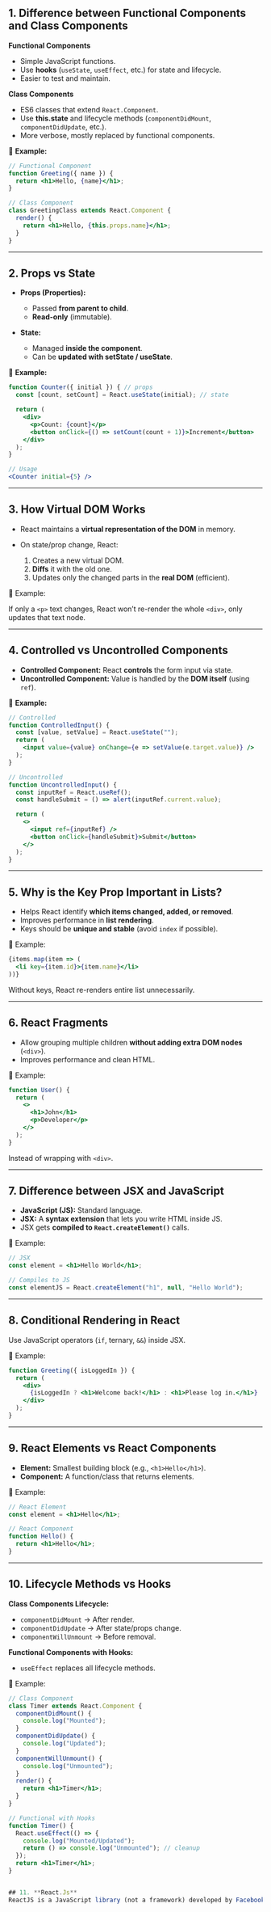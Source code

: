## 1. Difference between **Functional Components** and **Class Components**

**Functional Components**

* Simple JavaScript functions.
* Use **hooks** (`useState`, `useEffect`, etc.) for state and lifecycle.
* Easier to test and maintain.

**Class Components**

* ES6 classes that extend `React.Component`.
* Use **this.state** and lifecycle methods (`componentDidMount`, `componentDidUpdate`, etc.).
* More verbose, mostly replaced by functional components.

🔹 **Example:**

```jsx
// Functional Component
function Greeting({ name }) {
  return <h1>Hello, {name}</h1>;
}

// Class Component
class GreetingClass extends React.Component {
  render() {
    return <h1>Hello, {this.props.name}</h1>;
  }
}
```

---

## 2. **Props vs State**

* **Props (Properties):**

  * Passed **from parent to child**.
  * **Read-only** (immutable).

* **State:**

  * Managed **inside the component**.
  * Can be **updated with setState / useState**.

🔹 **Example:**

```jsx
function Counter({ initial }) { // props
  const [count, setCount] = React.useState(initial); // state

  return (
    <div>
      <p>Count: {count}</p>
      <button onClick={() => setCount(count + 1)}>Increment</button>
    </div>
  );
}

// Usage
<Counter initial={5} />
```

---

## 3. **How Virtual DOM Works**

* React maintains a **virtual representation of the DOM** in memory.
* On state/prop change, React:

  1. Creates a new virtual DOM.
  2. **Diffs** it with the old one.
  3. Updates only the changed parts in the **real DOM** (efficient).

🔹 Example:

If only a `<p>` text changes, React won’t re-render the whole `<div>`, only updates that text node.

---

## 4. **Controlled vs Uncontrolled Components**

* **Controlled Component:** React **controls** the form input via state.
* **Uncontrolled Component:** Value is handled by the **DOM itself** (using `ref`).

🔹 **Example:**

```jsx
// Controlled
function ControlledInput() {
  const [value, setValue] = React.useState("");
  return (
    <input value={value} onChange={e => setValue(e.target.value)} />
  );
}

// Uncontrolled
function UncontrolledInput() {
  const inputRef = React.useRef();
  const handleSubmit = () => alert(inputRef.current.value);

  return (
    <>
      <input ref={inputRef} />
      <button onClick={handleSubmit}>Submit</button>
    </>
  );
}
```

---

## 5. **Why is the Key Prop Important in Lists?**

* Helps React identify **which items changed, added, or removed**.
* Improves performance in **list rendering**.
* Keys should be **unique and stable** (avoid `index` if possible).

🔹 Example:

```jsx
{items.map(item => (
  <li key={item.id}>{item.name}</li>
))}
```

Without keys, React re-renders entire list unnecessarily.

---

## 6. **React Fragments**

* Allow grouping multiple children **without adding extra DOM nodes** (`<div>`).
* Improves performance and clean HTML.

🔹 Example:

```jsx
function User() {
  return (
    <>
      <h1>John</h1>
      <p>Developer</p>
    </>
  );
}
```

Instead of wrapping with `<div>`.

---

## 7. **Difference between JSX and JavaScript**

* **JavaScript (JS):** Standard language.
* **JSX:** A **syntax extension** that lets you write HTML inside JS.
* JSX gets **compiled to `React.createElement()`** calls.

🔹 Example:

```jsx
// JSX
const element = <h1>Hello World</h1>;

// Compiles to JS
const elementJS = React.createElement("h1", null, "Hello World");
```

---

## 8. **Conditional Rendering in React**

Use JavaScript operators (`if`, ternary, `&&`) inside JSX.

🔹 Example:

```jsx
function Greeting({ isLoggedIn }) {
  return (
    <div>
      {isLoggedIn ? <h1>Welcome back!</h1> : <h1>Please log in.</h1>}
    </div>
  );
}
```

---

## 9. **React Elements vs React Components**

* **Element:** Smallest building block (e.g., `<h1>Hello</h1>`).
* **Component:** A function/class that returns elements.

🔹 Example:

```jsx
// React Element
const element = <h1>Hello</h1>;

// React Component
function Hello() {
  return <h1>Hello</h1>;
}
```

---

## 10. **Lifecycle Methods vs Hooks**

**Class Components Lifecycle:**

* `componentDidMount` → After render.
* `componentDidUpdate` → After state/props change.
* `componentWillUnmount` → Before removal.

**Functional Components with Hooks:**

* `useEffect` replaces all lifecycle methods.

🔹 Example:

```jsx
// Class Component
class Timer extends React.Component {
  componentDidMount() {
    console.log("Mounted");
  }
  componentDidUpdate() {
    console.log("Updated");
  }
  componentWillUnmount() {
    console.log("Unmounted");
  }
  render() {
    return <h1>Timer</h1>;
  }
}

// Functional with Hooks
function Timer() {
  React.useEffect(() => {
    console.log("Mounted/Updated");
    return () => console.log("Unmounted"); // cleanup
  });
  return <h1>Timer</h1>;
}


## 11. **React.Js**
ReactJS is a JavaScript library (not a framework) developed by Facebook (Meta) for building fast, dynamic, and interactive user interfaces (UI), especially for single-page applications (SPA).


